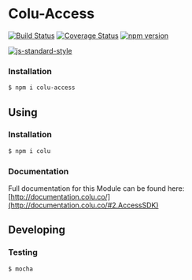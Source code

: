 # Colu-Access
[![Build Status](https://travis-ci.org/Colu-platform/colu-access.svg?branch=master)](https://travis-ci.org/Colu-platform/colu-access) [![Coverage Status](https://coveralls.io/repos/Colu-platform/colu-access/badge.svg?branch=master)](https://coveralls.io/r/Colu-platform/colu-access?branch=master) [![npm version](https://badge.fury.io/js/colu-access.svg)](http://badge.fury.io/js/colu)

[![js-standard-style](https://cdn.rawgit.com/feross/standard/master/badge.svg)](https://github.com/feross/standard)

### Installation

```sh
$ npm i colu-access
```

## Using

### Installation

```sh
$ npm i colu
```

### Documentation 

Full documentation for this Module can be found here: [http://documentation.colu.co/](http://documentation.colu.co/#2.AccessSDK)

## Developing

### Testing

```sh
$ mocha
```
